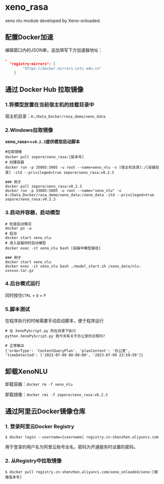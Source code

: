 # xeno_rasa
xeno nlu module developed by Xeno-onloaded.

## 配置Docker加速

编辑窗口内的JSON串，追加填写下方加速器地址：

```json
,
  "registry-mirrors": [
        "https://docker.mirrors.ustc.edu.cn"
    ]
```



## 通过 Docker Hub 拉取镜像

### 1.将模型放置在当前宿主机的挂载目录中

宿主机目录：`A:/Data_Docker/rasa_demo/xeno_data`

### 2.Windows拉取镜像

**xeno_rasa>=`v0.2.3`提供模型启动脚本**

```shell
#拉取镜像
docker pull zepore/xeno_rasa:[版本号]
# 创建容器
docker run -p 35005:5005 -u root --name=xeno_nlu -v [宿主机目录]:/[容器目录] -itd --privileged=true zepore/xeno_rasa:v0.2.3

### 例子
docker pull zepore/xeno_rasa:v0.2.3
docker run -p 35005:5005 -u root --name="xeno_nlu" -v A:/Data_Docker/rasa_demo/xeno_data:/xeno_data -itd --privileged=true zepore/xeno_rasa:v0.2.3
```

### 3.启动并容器，启动模型

```shell
# 检查启动情况
docker ps -a
# 启动
docker start xeno_nlu
# 进入容器同时启动模型
docker exec -it xeno_nlu bash [容器中模型路径]

### 例子
docker start xeno_nlu
docker exec -it xeno_nlu bash ./model_start.sh /xeno_data/nlu-xxxxxx.tar.gz
```

### 4.后台模式运行

同时按住`CTRL` + `Q` + `P`

### 5.脚本测试

在程序执行的时候需要手动启动脚本，便于程序运行

```
# 在 XenoPyScript.py 所在目录下执行
python XenoPyScript.py 我今天有关于办公室的日程吗?

# 正常输出
{'orderType': 'ContentQueryPlan', 'planContent': '办公室', 'timeDetected': ['2023-07-09 00:00:00', '2023-07-09 23:59:59']}
```



## 卸载XenoNLU

卸载容器：`docker rm -f xeno_nlu`

卸载镜像：`docker rmi -f zepore/xeno_rasa:v0.2.3`



## 通过阿里云Docker镜像仓库

### 1. 登录阿里云Docker Registry

```
$ docker login --username=[username] registry.cn-shenzhen.aliyuncs.com
```

用于登录的用户名为阿里云账号全名，密码为开通服务时设置的密码。

### 2. 从Registry中拉取镜像

```
$ docker pull registry.cn-shenzhen.aliyuncs.com/xeno_onloaded/xeno:[镜像版本号]
```
